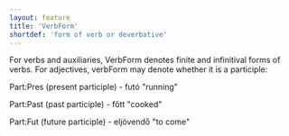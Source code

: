 ```yaml
---
layout: feature
title: 'VerbForm'
shortdef: 'form of verb or deverbative'
---
```


For verbs and auxiliaries, VerbForm denotes finite and infinitival forms of verbs. For adjectives, verbForm may denote whether it is a participle:

Part:Pres (present participle) - futó "running"

Part:Past (past participle) - főtt "cooked"

Part:Fut (future participle) - eljövendő "to come"
<!-- Interlanguage links updated Út zář 29 20:23:13 CEST 2020 -->
